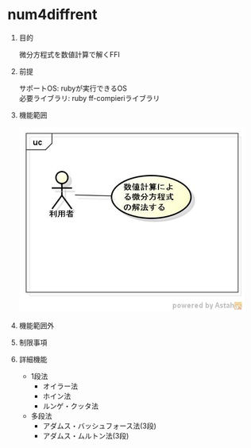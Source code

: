 num4diffrent
============
1. 目的

    微分方程式を数値計算で解くFFI

1. 前提

   サポートOS: rubyが実行できるOS  
   必要ライブラリ:  ruby ff-compieriライブラリ  

1. 機能範囲

   ![num4diff](images/ucNumDiff.jpg)

1. 機能範囲外

1. 制限事項

1. 詳細機能
    * 1段法
      * オイラー法
      * ホイン法
      * ルンゲ・クッタ法
    * 多段法
      * アダムス・バッシュフォース法(3段)
      * アダムス・ムルトン法(3段)
    

